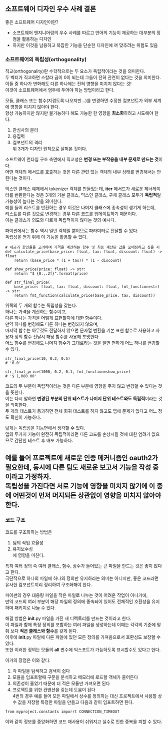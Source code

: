 ## 소프트웨어 디자인 우수 사례 결론
좋은 소프트웨어 디자인이란?  
- 소프트웨어 엔지니어링의 우수 사례를 따르고 언어의 기능이 제공하는 대부분의 장점을 활용하는 디자인  
- 하지만 이것을 남용하고 복잡한 기능을 단순한 디자인에 껴 맞추려는 위험도 있음  

### 소프트웨어의 독립성(orthogonality)
직교(orthogonality)란 수학적으로는 두 요소가 독립적이라는 것을 의미한다.  
두 벡터가 직교하면 스칼라 곱이 0이 되는데 그들이 전혀 관련이 없다는 것을 의미한다.  
이들 중 하나가 변화해도 다른 하나에는 전혀 영향을 미치지 않다는 것!  
이것이 소프트웨어에서 염두에 두어야 하는 방법이라고 한다.  

모듈, 클래스 또는 함수(지겹도록 나오지만...)를 변경하면 수정한 컴포넌트가 외부 세계에 영향을 미치지 않아야 한다.  
항상 가능하지만 않지만 불가능하다 해도 가능한 한 영향을 **최소화**하려고 시도해야 한다.  
1. 관심사의 분리  
2. 응집력  
3. 컴포넌트의 격리  
위 3개가 디자인 원칙으로 살펴본 것이다.  

소프트웨어 런타임 구조 측면에서 직교성은 **변경 또는 부작용을 내부 문제로 만드는 것**이다.  
어떤 객체의 메서드를 호출하는 것은 다른 관련 없는 객체의 내부 상태를 변경해서는 안된다는 것이다.  

믹스인 클래스 예제에서 tokenizer 객체를 만들었는데, __iter__ 메서드가 새로운 제너레이터를 반환한다는 것은 3개의 기본 클래스, 믹스인 클래스, 구체 클래스 모두가 **독립적**일 가능성이 높다는 것을 의미한다.  
예를 들어 리스트를 반환하는 경우 이것은 나머지 클래스에 종속성이 생기게 하는데,  
리스트를 다른 것으로 변경하는 경우 다른 코드를 업데이트하기 때문이다.  
이는 클래스가 의도와 다르게 독립적이지 않다는 것의 예시다.  

파이썬에서는 함수 역시 일반 객체일 뿐이므로 파라미터로 전달할 수 있다.  
독립성을 얻기 위해 이 기능을 활용할 수 있다.  
```
# 세금과 할인율을 고려하여 가격을 계산하는 함수 및 최종 계산된 값을 포매팅하고 싶을 시
def calculate_price(base_price: float, tax: float, discount: float) -> float
    return (base_price * (1 + tax)) * (1 - discount)

def show_price(price: float) -> str:
    return "$ {0:,.2f}".format(price)

def str_final_price(
    base_price: float, tax: float, discount: float, fmt_function=str) -> str:
    return fmt_function(calculate_price(base_price, tax, discount))
```  
위쪽의 두 개의 함수는 독립성을 갖는다.  
하나는 가격을 계산하는 함수이고,  
다른 하나는 가격을 어떻게 표현할지에 대한 함수이다.  
만약 하나를 변경해도 다른 하나는 변경되지 않으며,  
마지막 함수는 아무것도 전달하지 않으면 문자열 변환을 기본 표현 함수로 사용하고 사용자 정의 함수 전달시 해당 함수를 사용해 포맷한다.  
어느 함수를 변경해도 나머지 함수가 그대로라는 것을 알면 편하게 어느 하나를 변경할 수 있다.  
```
str_final_price(10, 0.2, 0.5)  
# '6.0'

str_final_price(1000, 0.2, 0.1, fmt_function=show_price)
# '$ 1,080.00'
```
코드의 두 부분이 독립적이라는 것은 다른 부분에 영향을 주지 않고 변경할 수 있다는 것을 뜻한다.  
이는 다시 말하면 **변경된 부분의 단위 테스트가 나머지 단위 테스트와도 독립적**이라는 것을 의미한다.  
두 개의 테스트가 통과하면 전체 회귀 테스트를 하지 않고도 앱에 문제가 없다고 어느 정도 확신이 가능하다.  

넓게는 독립성을 기능면에서 생각할 수 있다.  
앱의 두가지 기능이 완전히 독립적이라면 다른 코드를 손상시킬 것에 대한 염려가 없으므로 간단한 테스트 후 배포 가능하다.  

예를 들어 프로젝트에 새로운 인증 메커니즘인 oauth2가 필요한데, 동시에 다른 팀도 새로운 보고서 기능을 작성 중이라고 가정하자.  
독립성을 가진다면 서로 기능에 영향을 미치지 않기에 이 중에 어떤것이 먼저 머지되든 상관없이 영향을 미치지 않아야 한다.  
---
### 코드 구조
코드를 구조화하는 방법은  
1. 팀의 작업 효율성  
2. 유지보수성  
에 영향을 미친다.  

특히 여러 정의 즉 여러 클래스, 함수, 상수가 들어있는 큰 파일을 만드는 것은 좋지 않다고 한다.  
극단적으로 하나의 파일에 하나의 정의만 유지하라는 의미는 아니지만, 좋은 코드라면 유사한 컴포넌트끼리 정리하여 구조화해야 한다.  

파이썬의 경우 대용량 파일을 작은 파일로 나누는 것이 어려운 작업이 아니기에,  
만약 코드의 여러 부분이 해당 파일의 정의에 종속되어 있어도 전체적인 호환성을 유지하며 패키지로 나눌 수 있다.  

해결 방법은 __init__.py 파일을 가진 새 디렉토리를 만드는 것이라고 한다.  
이 파일과 함께 특정 정의를 포함하는 여러 파일을 생성하는데 이때는 각각의 기준에 맞춰 보다 **적은 클래스와 함수**를 갖게 된다.  
이후에 __init__.py 파일에 다른 파일에 있던 모든 정의를 가져옴으로서 호환성도 보장할 수 있다.  
또한 이러한 정의는 모듈의 __all__ 변수에 익스포트가 가능하도록 표시할수도 있다고 한다.  

이거의 장점은 이와 같다.  
1. 각 파일을 탐색하고 검색이 쉽다
2. 모듈을 임포트할때 구문을 분석하고 메모리에 로드할 객체가 줄어든다
3. 의존성이 줄었기 때문에 더 적은 모듈만 가져오면 된다  
4. 프로젝트를 위한 컨벤션을 갖는데 도움이 된다  
4번의 경우 예를 들어 모든 파일에서 상수를 정의하는 대신 프로젝트에서 사용할 상수 값을 저장할 특정한 파일을 만들고 다음과 같이 임포트하면 된다.  
```
from myproject.constants imporrt CONNECTION_TIMEOUT
```
이와 같이 정보를 중앙화하면 코드 재사용이 쉬워지고 실수로 인한 중복을 피할 수 있다.  

